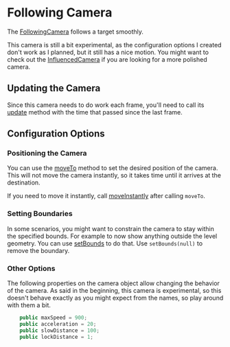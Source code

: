 # Following Camera

The [FollowingCamera](../api/classes/FollowingCamera.md) follows a target smoothly.

This camera is still a bit experimental, as the configuration options I created don't work as I planned, but it still has a nice motion. You might want to check out the [InfluencedCamera](./influenced-camera.md) if you are looking for a more polished camera.

## Updating the Camera

Since this camera needs to do work each frame, you'll need to call its [update](../api/classes/FollowingCamera.md#update) method with the time that passed since the last frame.

## Configuration Options

### Positioning the Camera

You can use the [moveTo](../api/classes/FollowingCamera.md#moveto) method to set the desired position of the camera. This will not move the camera instantly, so it takes time until it arrives at the destination.

If you need to move it instantly, call [moveInstantly](../api/classes/FollowingCamera.md#moveinstantly) after calling `moveTo`.

### Setting Boundaries

In some scenarios, you might want to constrain the camera to stay within the specified bounds. For example to now show anything outside the level geometry. You can use [setBounds](../api/classes/FollowingCamera.md#moveomstantly) to do that. Use `setBounds(null)` to remove the boundary.

### Other Options

The following properties on the camera object allow changing the behavior of the camera. As said in the beginning, this camera is experimental, so this doesn't behave exactly as you might expect from the names, so play around with them a bit.

```typescript
    public maxSpeed = 900;
    public acceleration = 20;
    public slowDistance = 100;
    public lockDistance = 1;
```
